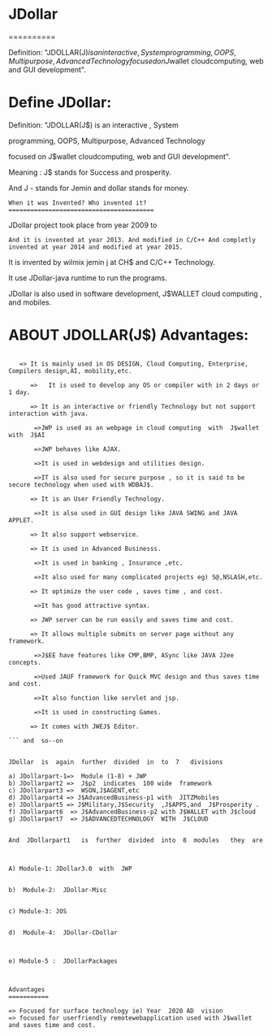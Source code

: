 # JDollar
==========

 Definition: "JDOLLAR(J$) is an interactive , System  programming, OOPS, Multipurpose, Advanced Technology  focused on J$wallet cloudcomputing, web and GUI development".






Define  JDollar:  
=================

Definition: "JDOLLAR(J$) is an interactive , System

programming, OOPS, Multipurpose, Advanced Technology

focused on J$wallet cloudcomputing, web and GUI development".


Meaning : J$ stands for Success and prosperity.

And J - stands for Jemin and dollar stands for money.



    When it was Invented? Who invented it?
    ========================================

JDollar project took place from year 2009 to

    And it is invented at year 2013. And modified in C/C++ And completly invented at year 2014 and modified at year 2015.

It is invented by wilmix jemin j at CH$ and C/C++ Technology.

It use JDollar-java runtime to run the programs.

JDollar is also used in software development, J$WALLET cloud computing , and mobiles.




ABOUT JDOLLAR(J$) Advantages:
==============================

```

   => It is mainly used in OS DESIGN, Cloud Computing, Enterprise, Compilers design,AI, mobility,etc.

      =>   It is used to develop any OS or compiler with in 2 days or 1 day.

      => It is an interactive or friendly Technology but not support interaction with java.

       =>JWP is used as an webpage in cloud computing  with  J$wallet  with  J$AI

       =>JWP behaves like AJAX.

       =>It is used in webdesign and utilities design.

       =>IT is also used for secure purpose , so it is said to be secure technology when used with WDBAJ$.

      => It is an User Friendly Technology.

       =>It is also used in GUI design like JAVA SWING and JAVA APPLET.

      => It also support webservice.

      => It is used in Advanced Businesss.

       =>It is used in banking , Insurance ,etc.

       =>It also used for many complicated projects eg) S@,NSLASH,etc.

      => It optimize the user code , saves time , and cost.

       =>It has good attractive syntax.

      => JWP server can be run easily and saves time and cost.

      => It allows multiple submits on server page without any framework.

       =>J$EE have features like CMP,BMP, ASync like JAVA J2ee concepts.

       =>Used JAUF framework for Quick MVC design and thus saves time and cost.

       =>It also function like servlet and jsp.

       =>It is used in constructing Games.

      => It comes with JWEJ$ Editor.

``` and  so--on


JDollar  is  again  further  divided  in  to  7   divisions

a) JDollarpart-1=>  Module (1-8) + JWP
b) JDollarpart2 =>  J$p2  indicates  100 wide  framework
c) JDollarpart3 =>  WSON,J$AGENT,etc
d) JDollarpart4 => J$AdvancedBusiness-p1 with  JITZMobiles
e) JDollarpart5 => J$Military,J$Security  ,J$APPS,and  J$Prosperity .
f) JDollarpart6  => J$AdvancedBusiness-p2 with J$WALLET with J$cloud
g) JDollarpart7  => J$ADVANCEDTECHNOLOGY  WITH  J$CLOUD 


And  JDollarpart1   is  further  divided  into  8  modules   they  are



A) Module-1: JDollar3.0  with  JWP 


b)  Module-2:  JDollar-Misc


c) Module-3: JOS


d)  Module-4:  JDollar-CDollar



e) Module-5 :  JDollarPackages



Advantages
===========

=> Focused for surface technology ie) Year  2020 AD  vision
=> focused for userfriendly remotewebapplication used with J$wallet and saves time and cost.

